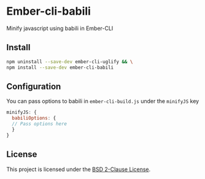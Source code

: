 # Ember-cli-babili

Minify javascript using babili in Ember-CLI

## Install

```sh
npm uninstall --save-dev ember-cli-uglify && \
npm install --save-dev ember-cli-babili
```

## Configuration
You can pass options to babili in `ember-cli-build.js` under the `minifyJS` key
```js
minifyJS: {
  babiliOptions: {
  // Pass options here
  }
}
```

## License

This project is licensed under the [BSD 2-Clause License](LICENSE).
